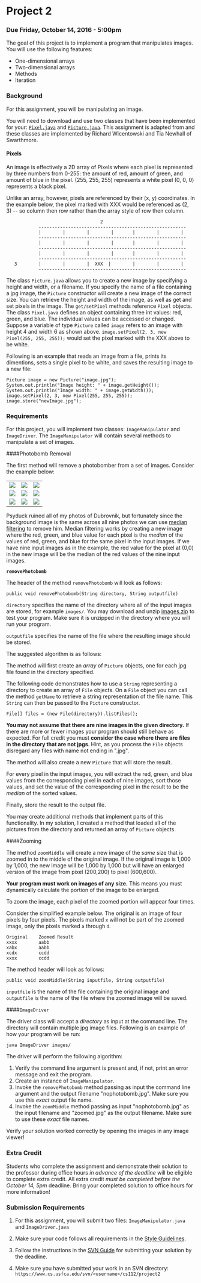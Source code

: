 Project 2
=========

### Due Friday, October 14, 2016 - 5:00pm

The goal of this project is to implement a program that manipulates images. You will use the following features:

- One-dimensional arrays
- Two-dimensional arrays
- Methods
- Iteration

### Background

For this assignment, you will be manipulating an image.

You will need to download and use two classes that have been implemented for your: [`Pixel.java`](code/Pixel.java) and [`Picture.java`](code/Picture.java). This assignment is adapted from and these classes are implemented by Richard Wicentowski and Tia Newhall of Swarthmore.

#### Pixels

An image is effectively a 2D array of Pixels where each pixel is represented by three numbers from 0-255: the amount of red, amount of green, and amount of blue in the pixel.  (255, 255, 255) represents a white pixel (0, 0, 0) represents a black pixel.

Unlike an array, however, pixels are referenced by their (x, y) coordinates.  In the example below, the pixel marked with XXX would be referenced as (2, 3) -- so column then row rather than the array style of row then column.

```
                                   2 
            -------------------------------------------------------
            |        |        |        |       |        |        |
            -------------------------------------------------------
            |        |        |        |       |        |        |
            -------------------------------------------------------
            |        |        |        |       |        |        |
            -------------------------------------------------------
   3        |        |        |  XXX  |        |        |        |
            -------------------------------------------------------
```

The class `Picture.java` allows you to create a new image by specifying a height and width, or a filename.  If you specify the name of a file containing a jpg image, the `Picture` constructor will create a new image of the correct size.  You can retrieve the height and width of the image, as well as get and set pixels in the image.  The `get/setPixel` methods reference `Pixel` objects.  The class `Pixel.java` defines an object containing three int values: red, green, and blue.  The individual values can be accessed or changed.  Suppose a variable of type `Picture` called `image` refers to an image with height 4 and width 6 as shown above.  `image.setPixel(2, 3, new Pixel(255, 255, 255));` would set the pixel marked with the XXX above to be white.

Following is an  example that reads an image from a file, prints its dimentions, sets a single pixel to be white, and saves the resulting image to a new file:

```
Picture image = new Picture("image.jpg");
System.out.println("Image height: " + image.getHeight());
System.out.println("Image width: " + image.getWidth());
image.setPixel(2, 3, new Pixel(255, 255, 255));
image.store("newImage.jpg");
```                       

### Requirements

For this project, you will implement two classes: `ImageManipulator` and `ImageDriver`. The `ImageManipulator` will contain several methods to manipulate a set of images. 

####Photobomb Removal

The first method will remove a photobomber from a set of images. Consider the example below:

<table>
	<tr>
		<td><img src="resources/IMG1.jpg"/></td>
		<td><img src="resources/IMG2.jpg"/></td>
		<td><img src="resources/IMG3.jpg"/></td>
	</tr>
	<tr>
		<td><img src="resources/IMG4.jpg"/></td>
		<td><img src="resources/IMG5.jpg"/></td>
		<td><img src="resources/IMG6.jpg"/></td>
	</tr>
	<tr>
		<td><img src="resources/IMG7.jpg"/></td>
		<td><img src="resources/IMG8.jpg"/></td>
		<td><img src="resources/IMG9.jpg"/></td>
	</tr>
	
</table>

Psyduck ruined all of my photos of Dubrovnik, but fortunately since the background image is the same across all nine photos we can use [median filtering](https://en.wikipedia.org/wiki/Median_filter) to remove him. Median filtering works by creating a new image where the red, green, and blue value for each pixel is the *median* of the values of red, green, and blue for the same pixel in the input images. If we have nine input images as in the example, the red value for the pixel at (0,0) in the new image will be the median of the red values of the nine input images.

**`removePhotobomb`**

The header of the method `removePhotobomb` will look as follows:

`public void removePhotobomb(String directory, String outputfile)`

`directory` specifies the name of the directory where all of the input images are stored, for example `images/`. You may download and unzip [images.zip](images.zip) to test your program. Make sure it is unzipped in the directory where you will run your program.

`outputfile` specifies the name of the file where the resulting image should be stored.

The suggested algorithm is as follows:

The method will first create an *array* of `Picture` objects, one for each jpg file found in the directory specified. 

The following code demonstrates how to use a `String` representing a directory to create an array of `File` objects. On a `File` object you can call the method `getName` to retrieve a string representation of the file name. This `String` can then be passed to the `Picture` constructor.

```
File[] files = (new File(directory)).listFiles();
```

**You may not assume that there are nine images in the given directory.** If there are more or fewer images your program should still behave as expected. For full credit you must **consider the case where there are files in the directory that are not jpgs**. Hint, as you process the `File` objects disregard any files with name not ending in ".jpg".

The method will also create a new `Picture` that will store the result.

For every pixel in the input images, you will extract the red, green, and blue values from the corresponding pixel in each of nine images, sort those values, and set the value of the corresponding pixel in the result to be the *median* of the sorted values.

Finally, store the result to the output file.

You may create additional methods that implement parts of this functionality. In my solution, I created a method that loaded all of the pictures from the directory and returned an array of `Picture` objects.

####Zooming

The method `zoomMiddle` will create a new image of the *same* size that is zoomed in to the middle of the original image. If the original image is 1,000 by 1,000, the new image will be 1,000 by 1,000 but will have an enlarged version of the image from pixel (200,200) to pixel (600,600).

**Your program must work on images of any size.** This means you must dynamically calculate the portion of the image to be enlarged.

To zoom the image, each pixel of the zoomed portion will appear four times.

Consider the simplified example below. The original is an image of four pixels by four pixels. The pixels marked `x` will not be part of the zoomed image, only the pixels marked `a` through `d`.

```
Original	Zoomed Result
xxxx		aabb	
xabx		aabb
xcdx		ccdd
xxxx		ccdd
```

The method header will look as follows:

`public void zoomMiddle(String inputfile, String outputfile)`

`inputfile` is the name of the file containing the original image and `outputfile` is the name of the file where the zoomed image will be saved.

####`ImageDriver`

The driver class will accept a *directory* as input at the command line. The directory will contain multiple jpg image files. Following is an example of how your program will be run:

```
java ImageDriver images/
```

The driver will perform the following algorithm:

1. Verify the command line argument is present and, if not, print an error message and exit the program.
2. Create an instance of `ImageManipulator`.
3. Invoke the `removePhotobomb` method passing as input the command line argument and the output filename "nophotobomb.jpg". Make sure you use this *exact* output file name.
3. Invoke the `zoomMiddle` method passing as input "nophotobomb.jpg" as the input filename and "zoomed.jpg" as the output filename. Make sure to use these *exact* file names.

Verify your solution worked correctly by opening the images in any image viewer!

### Extra Credit

Students who complete the assignment and demonstrate their solution to the professor during office hours *in advance of the deadline* will be eligible to complete extra credit. All extra credit *must be completed before the October 14, 5pm* deadline. Bring your completed solution to office hours for more information!

### Submission Requirements

1. For this assignment, you will submit two files: `ImageManipulator.java` and `ImageDriver.java`

2. Make sure your code follows all requirements in the [Style Guidelines](https://github.com/CS112-F16/notes/blob/master/style.md).

3. Follow the instructions in the [SVN Guide](https://github.com/CS112-F16/notes/blob/master/svn_guide.md) for submitting your solution by the deadline.

4. Make sure you have submitted your work in an SVN directory: `https://www.cs.usfca.edu/svn/<username>/cs112/project2`
